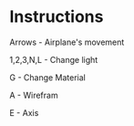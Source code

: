 # Instructions

Arrows - Airplane's movement

1,2,3,N,L - Change light

G - Change Material

A - Wirefram

E - Axis